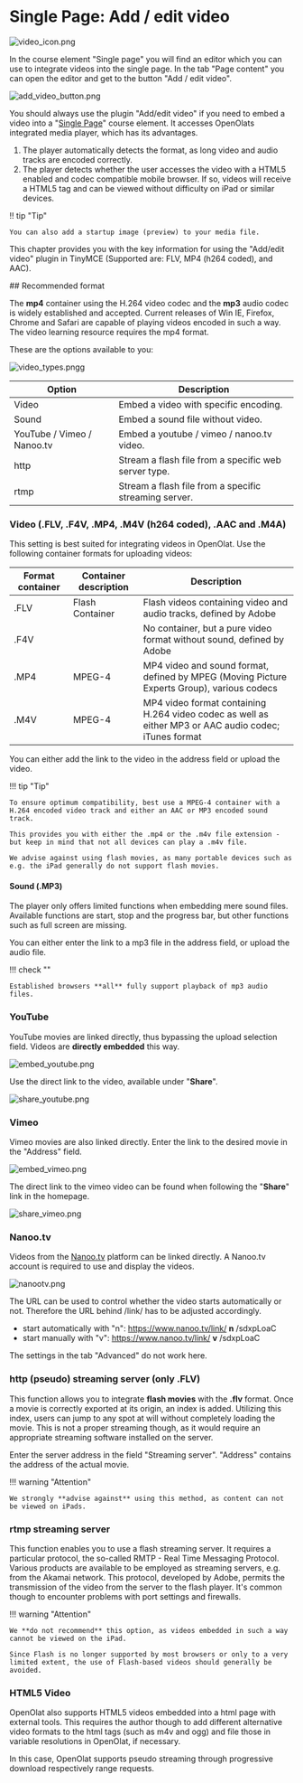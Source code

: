 # Single Page: Add / edit video

![video_icon.png](assets/add_video.png)

In the course element "Single page" you will find an editor which you can use
to integrate videos into the single page. In the tab "Page content" you can
open the editor and get to the button "Add / edit video".

![add_video_button.png](assets/SinglePage_Video_EN.png)  

You should always use the plugin "Add/edit video" if you need to embed a video
into a "[Single Page](../learningresources/Knowledge_Transfer.md)" course
element. It accesses OpenOlats integrated media player, which has its
advantages.  
1. The player automatically detects the format, as long video and audio
tracks are encoded correctly.  
2. The player detects whether the user accesses the video with a HTML5
enabled and codec compatible mobile browser. If so, videos will receive a
HTML5 tag and can be viewed without difficulty on iPad or similar devices.

!! tip "Tip"

    You can also add a startup image (preview) to your media file.

  

This chapter provides you with the key information for using the "Add/edit
video" plugin in TinyMCE (Supported are: FLV, MP4 (h264 coded), and AAC).

## Recommended format

The **mp4** container using the H.264 video codec and the **mp3** audio codec
is widely established and accepted. Current releases of Win IE, Firefox,
Chrome and Safari are capable of playing videos encoded in such a way. The
video learning resource requires the mp4 format.  

  

These are the options available to you:  

![video_types.pngg](assets/Video_Audio_Typen_EN.png)  

| Option | Description  
---|---  
Video | Embed a video with specific encoding.  
Sound | Embed a sound file without video.  
YouTube / Vimeo / Nanoo.tv | Embed a youtube / vimeo / nanoo.tv video.  
http | Stream a flash file from a specific web server type.  
rtmp | Stream a flash file from a specific streaming server.  
  
### Video (.FLV, .F4V, .MP4, .M4V (h264 coded), .AAC and .M4A)

This setting is best suited for integrating videos in OpenOlat. Use the
following container formats for uploading videos:

Format container|Container description|Description    
---|---|---  
  .FLV|Flash Container|Flash videos containing video and audio tracks, defined by Adobe    
  .F4V||No container, but a pure video format without sound, defined by Adobe    
  .MP4|MPEG-4|MP4 video and sound format, defined by MPEG (Moving Picture Experts Group), various codecs  
  .M4V|MPEG-4|MP4 video format containing H.264 video codec as well as either MP3 or AAC audio codec; iTunes format  
  
You can either add the link to the video in the address field or upload the
video.

!!! tip "Tip"

    To ensure optimum compatibility, best use a MPEG-4 container with a H.264 encoded video track and either an AAC or MP3 encoded sound track. 
    
    This provides you with either the .mp4 or the .m4v file extension - but keep in mind that not all devices can play a .m4v file. 
    
    We advise against using flash movies, as many portable devices such as e.g. the iPad generally do not support flash movies.

#### Sound (.MP3)

The player only offers limited functions when embedding mere sound files.
Available functions are start, stop and the progress bar, but other functions
such as full screen are missing. 

You can either enter the link to a mp3 file
in the address field, or upload the audio file. 

!!! check ""

    Established browsers **all** fully support playback of mp3 audio files.

### YouTube  

YouTube movies are linked directly, thus bypassing the upload selection field.
Videos are **directly embedded** this way.  

![embed_youtube.png](assets/youtube_embed_DE.png)  

Use the direct link to the video, available under "**Share**".

![share_youtube.png](assets/youtube_share.png)

  

### Vimeo

Vimeo movies are also linked directly. Enter the link to the desired movie in
the "Address" field.  

![embed_vimeo.png](assets/vimeo_embed_EN.png)

The direct link to the vimeo video can be found when following the "**Share**"
link in the homepage.

![share_vimeo.png](assets/vimeo_share_EN.jpg)

### Nanoo.tv

Videos from the [Nanoo.tv](https://portal.nanoo.tv/) platform can be linked
directly. A Nanoo.tv account is required to use and display the videos.

![nanootv.png](assets/Nanoo_tv_EN.png)

The URL can be used to control whether the video starts automatically or not.
Therefore the URL behind /link/ has to be adjusted accordingly.

  * start automatically with "n": https://www.nanoo.tv/link/ **n** /sdxpLoaC
  * start manually with "v": https://www.nanoo.tv/link/ **v** /sdxpLoaC

The settings in the tab "Advanced" do not work here.

### http (pseudo) streaming server (only .FLV)

This function allows you to integrate **flash movies** with the **.flv** format. Once a
movie is correctly exported at its origin, an index is added. Utilizing this
index, users can jump to any spot at will without completely loading the
movie. This is not a proper streaming though, as it would require an
appropriate streaming software installed on the server.

Enter the server address in the field "Streaming server". "Address" contains
the address of the actual movie.  

!!! warning "Attention"

    We strongly **advise against** using this method, as content can not be viewed on iPads.  

### rtmp streaming server

This function enables you to use a flash streaming server. It requires a
particular protocol, the so-called RMTP - Real Time Messaging Protocol.
Various products are available to be employed as streaming servers, e.g. from
the Akamai network. This protocol, developed by Adobe, permits the
transmission of the video from the server to the flash player. It's common
though to encounter problems with port settings and firewalls.  

!!! warning "Attention"

    We **do not recommend** this option, as videos embedded in such a way cannot be viewed on the iPad.  

    Since Flash is no longer supported by most browsers or only to a very limited extent, the use of Flash-based videos should generally be avoided.

  

### HTML5 Video

OpenOlat also supports HTML5 videos embedded into a html page with external
tools. This requires the author though to add different alternative video
formats to the html tags (such as m4v and ogg) and file those in variable
resolutions in OpenOlat, if necessary.  

In this case, OpenOlat supports pseudo streaming through progressive download
respectively range requests.
